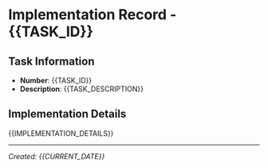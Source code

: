 # Implementation Record - {{TASK_ID}}

## Task Information
- **Number**: {{TASK_ID}}
- **Description**: {{TASK_DESCRIPTION}}

## Implementation Details
{{IMPLEMENTATION_DETAILS}}

---
*Created: {{CURRENT_DATE}}*